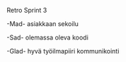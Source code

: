 Retro Sprint 3

-Mad-
asiakkaan sekoilu

-Sad-
olemassa oleva koodi


-Glad-
hyvä työilmapiiri
kommunikointi
